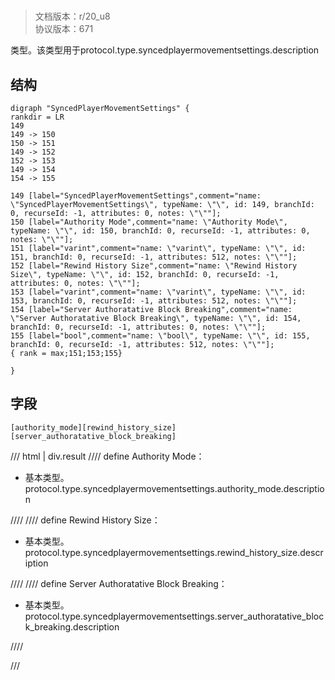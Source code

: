 # <!-- md:samp SyncedPlayerMovementSettings -->

> 文档版本：r/20_u8<br/>协议版本：671

<!-- md:samp SyncedPlayerMovementSettings -->类型。该类型用于protocol.type.syncedplayermovementsettings.description

## 结构

```viz
digraph "SyncedPlayerMovementSettings" {
rankdir = LR
149
149 -> 150
150 -> 151
149 -> 152
152 -> 153
149 -> 154
154 -> 155

149 [label="SyncedPlayerMovementSettings",comment="name: \"SyncedPlayerMovementSettings\", typeName: \"\", id: 149, branchId: 0, recurseId: -1, attributes: 0, notes: \"\""];
150 [label="Authority Mode",comment="name: \"Authority Mode\", typeName: \"\", id: 150, branchId: 0, recurseId: -1, attributes: 0, notes: \"\""];
151 [label="varint",comment="name: \"varint\", typeName: \"\", id: 151, branchId: 0, recurseId: -1, attributes: 512, notes: \"\""];
152 [label="Rewind History Size",comment="name: \"Rewind History Size\", typeName: \"\", id: 152, branchId: 0, recurseId: -1, attributes: 0, notes: \"\""];
153 [label="varint",comment="name: \"varint\", typeName: \"\", id: 153, branchId: 0, recurseId: -1, attributes: 512, notes: \"\""];
154 [label="Server Authoratative Block Breaking",comment="name: \"Server Authoratative Block Breaking\", typeName: \"\", id: 154, branchId: 0, recurseId: -1, attributes: 0, notes: \"\""];
155 [label="bool",comment="name: \"bool\", typeName: \"\", id: 155, branchId: 0, recurseId: -1, attributes: 512, notes: \"\""];
{ rank = max;151;153;155}

}

```

## 字段

```title='SyncedPlayerMovementSettings'
[authority_mode][rewind_history_size][server_authoratative_block_breaking]
```

/// html | div.result
//// define
Authority Mode：<!-- md:samp varint -->

- 基本类型。protocol.type.syncedplayermovementsettings.authority_mode.description


////
//// define
Rewind History Size：<!-- md:samp varint -->

- 基本类型。protocol.type.syncedplayermovementsettings.rewind_history_size.description


////
//// define
Server Authoratative Block Breaking：<!-- md:samp bool -->

- 基本类型。protocol.type.syncedplayermovementsettings.server_authoratative_block_breaking.description


////

///

